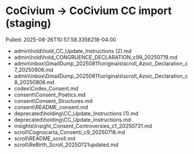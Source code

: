 # CoCivium → CoCivium CC import (staging)
Pulled: 2025-08-26T10:57:58.3356218-04:00

- admin\hold\hold_CC_Update_Instructions (2).md
- admin\hold\hold_CONGRUENCE_DECLARATION_c99_20250719.md
- admin\inbox\GmailDump_20250811\originals\scroll_Azoic_Declaration_c7_20250806.md
- admin\inbox\GmailDump_20250811\originals\scroll_Azoic_Declaration_c8_20250806.md
- codex\Codex_Consent.md
- consent\Consent_Poetics.md
- consent\Consent_Structures.md
- consent\README_consent.md
- deprecated\holding\CC_Update_Instructions (1).md
- deprecated\holding\CC_Update_Instructions.md
- insights\Insight_Consent_Controversies_c1_20250731.md
- scroll\Cognocarta_Consenti_c9_20250718.md
- scroll\README_scroll.md
- scroll\ReBirth_Scroll_20250721updated.md


